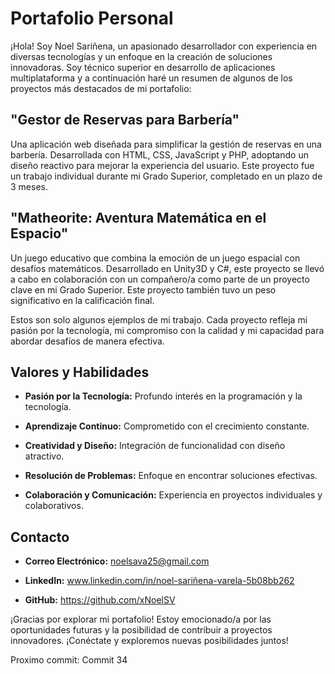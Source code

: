 # Portafolio Personal

¡Hola! Soy Noel Sariñena, un apasionado desarrollador con experiencia en diversas tecnologías y un enfoque en la creación de soluciones innovadoras. Soy técnico superior en desarrollo de aplicaciones multiplataforma y a continuación haré un resumen de algunos de los proyectos más destacados de mi portafolio:

## "Gestor de Reservas para Barbería"

Una aplicación web diseñada para simplificar la gestión de reservas en una barbería. Desarrollada con HTML, CSS, JavaScript y PHP, adoptando un diseño reactivo para mejorar la experiencia del usuario. Este proyecto fue un trabajo individual durante mi Grado Superior, completado en un plazo de 3 meses.

## "Matheorite: Aventura Matemática en el Espacio"

Un juego educativo que combina la emoción de un juego espacial con desafíos matemáticos. Desarrollado en Unity3D y C#, este proyecto se llevó a cabo en colaboración con un compañero/a como parte de un proyecto clave en mi Grado Superior. Este proyecto también tuvo un peso significativo en la calificación final.

Estos son solo algunos ejemplos de mi trabajo. Cada proyecto refleja mi pasión por la tecnología, mi compromiso con la calidad y mi capacidad para abordar desafíos de manera efectiva.

## Valores y Habilidades

- **Pasión por la Tecnología:** Profundo interés en la programación y la tecnología.
  
- **Aprendizaje Continuo:** Comprometido con el crecimiento constante.

- **Creatividad y Diseño:** Integración de funcionalidad con diseño atractivo.

- **Resolución de Problemas:** Enfoque en encontrar soluciones efectivas.

- **Colaboración y Comunicación:** Experiencia en proyectos individuales y colaborativos.

## Contacto

- **Correo Electrónico:** noelsava25@gmail.com
  
- **LinkedIn:** www.linkedin.com/in/noel-sariñena-varela-5b08bb262
  
- **GitHub:** https://github.com/xNoelSV

¡Gracias por explorar mi portafolio! Estoy emocionado/a por las oportunidades futuras y la posibilidad de contribuir a proyectos innovadores. ¡Conéctate y exploremos nuevas posibilidades juntos!

Proximo commit: Commit 34